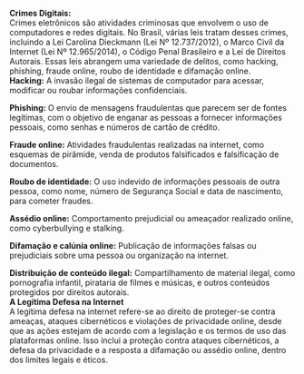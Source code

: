 **Crimes Digitais:**  
Crimes eletrônicos são atividades criminosas que envolvem o uso de computadores e redes digitais. No Brasil, várias leis tratam desses crimes, incluindo a Lei Carolina Dieckmann (Lei Nº 12.737/2012), o Marco Civil da Internet (Lei Nº 12.965/2014), o Código Penal Brasileiro e a Lei de Direitos Autorais. Essas leis abrangem uma variedade de delitos, como hacking, phishing, fraude online, roubo de identidade e difamação online.  
**Hacking:** A invasão ilegal de sistemas de computador para acessar, modificar ou roubar informações confidenciais.  

**Phishing:** O envio de mensagens fraudulentas que parecem ser de fontes legítimas, com o objetivo de enganar as pessoas a fornecer informações pessoais, como senhas e números de cartão de crédito.  

**Fraude online:** Atividades fraudulentas realizadas na internet, como esquemas de pirâmide, venda de produtos falsificados e falsificação de documentos.  

**Roubo de identidade:** O uso indevido de informações pessoais de outra pessoa, como nome, número de Segurança Social e data de nascimento, para cometer fraudes.  

**Assédio online:** Comportamento prejudicial ou ameaçador realizado online, como cyberbullying e stalking.  

**Difamação e calúnia online:** Publicação de informações falsas ou prejudiciais sobre uma pessoa ou organização na internet.  

**Distribuição de conteúdo ilegal:** Compartilhamento de material ilegal, como pornografia infantil, pirataria de filmes e músicas, e outros conteúdos protegidos por direitos autorais.  
**A Legítima Defesa na Internet**  
A legítima defesa na internet refere-se ao direito de proteger-se contra ameaças, ataques cibernéticos e violações de privacidade online, desde que as ações estejam de acordo com a legislação e os termos de uso das plataformas online. Isso inclui a proteção contra ataques cibernéticos, a defesa da privacidade e a resposta a difamação ou assédio online, dentro dos limites legais e éticos.

